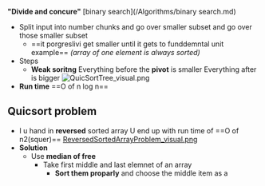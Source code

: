 **"Divide and concure"**
[binary search](/Algorithms/binary search.md)


- Split input into number chunks and go over smaller subset and go over those smaller subset 
	- ==it porgreslivi get smaller until it gets to funddemntal  unit example== 
		 *(array of one element is always sorted)*
- Steps 
	- **Weak soritng**
		Everything before the **pivot**  is smaller 
		Everything after is  bigger 
		![QuicSortTree_visual.png](/static/QuicSortTree_visual.png)
- **Run time**
	==O of n log n==

## Quicsort problem
- I u hand in **reversed** sorted array 
	U end up with run time of ==O of n2(squer)==
	[ReversedSortedArrayProblem_visual.png](/static/ReversedSortedArrayProblem_visual.png)
- **Solution**
	- Use  **median of free**
		- Take first middle and last elemnet of an array 
			- **Sort them proparly** and choose the middle item as a 